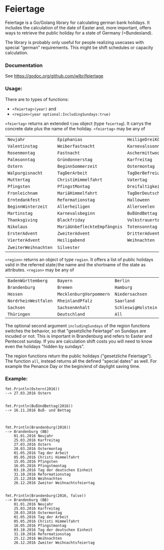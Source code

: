 # Feiertage
Feiertage is a Go/Golang library for calculating german bank holidays. It includes the calculation of the date of Easter and, more important, offers ways to retrieve the public holiday for a state of Germany (=Bundesland).

The library is probably only useful for people realizing usecases with special "german" requirements. This might be shift schedules or capacity calculation.

### Documentation
See https://godoc.org/github.com/wlbr/feiertage

### Usage:
There are to types of functions: 

  * `<feiertag>(year)` and 
  * `<region>(year optional:IncludingSundays:true)`

`<feiertag>` returns an extended `time` object (type `feiertag`). It carrys the concrete date plus the name of the holiday.
`<feiertag>` may be any of 

||||
|----|-----|----|
`Neujahr` | `Epiphanias` | `HeiligeDreiKönige` 
`Valentinstag` | `Weiberfastnacht` | `Karnevalssonntag` 
`Rosenmontag` | `Fastnacht` | `Aschermittwoch` 
`Palmsonntag` | `Gründonnerstag` | `Karfreitag` 
`Ostern` | `BeginnSommerzeit` | `Ostermontag` 
`Walpurgisnacht` | `TagDerArbeit` | `TagDerBefreiung` 
`Muttertag` | `ChristiHimmelfahrt` | `Vatertag` 
`Pfingsten` | `PfingstMontag` | `Dreifaltigkeitssonntag` 
`Fronleichnam` | `MariäHimmelfahrt` | `TagDerDeutschenEinheit` 
`Erntedankfest` | `Reformationstag` | `Halloween` 
`BeginnWinterzeit` | `Allerheiligen` | `Allerseelen` 
`Martinstag` | `Karnevalsbeginn` | `BußUndBettag`
`Thanksgiving` | `Blackfriday` | `Volkstrauertag` 
`Nikolaus` | `MariäUnbefleckteEmpfängnis` | `Totensonntag` 
`ErsterAdvent` | `ZweiterAdvent` | `DritterAdvent` 
`VierterAdvent` | `Heiligabend` | `Weihnachten` 
`ZweiterWeihnachten` | `Silvester` | &nbsp; 

`<region>` returns an object of type `region`. It offers a list of public holidays valid in the referred state` | `the name and the shortname of the state as attributes.
`<region>` may be any of 

||||
----|-----|----
`BadenWürttemberg` | `Bayern` | `Berlin` 
`Brandenburg` | `Bremen` | `Hamburg` 
`Hessen` | `MecklenburgVorpommern` | `Niedersachsen` 
`NordrheinWestfalen` | `RheinlandPfalz` | `Saarland` 
`Sachsen` | `SachsenAnhalt` | `SchleswigHolstein` 
`Thüringen` | `Deutschland` | `All`

The optional second argument `includingSundays` of the region functions switches the behavior, so that "gesetzliche Feiertage" on Sundays are incuded or not. This is important in Brandenburg and refers to Easter and Pentecost sunday. If you are calculation shift costs you will need to know even the holidays "hidden by sundays".

The region functions return the public holidays ("gesetzliche Feiertage"). The function `all`,  instead returns all the defined "special dates" as well. For example the Penance Day or the begin/end of daylight saving time.



### Example:
    
    fmt.Println(Ostern(2016))
    --> 27.03.2016 Ostern
 

    fmt.Println(BußUndBettag(2016))
    --> 16.11.2016 Buß- und Bettag
 


    fmt.Println(Brandenburg(2016))
    --> Brandenburg (BB)
        01.01.2016 Neujahr
        25.03.2016 Karfreitag
        27.03.2016 Ostern
        28.03.2016 Ostermontag
        01.05.2016 Tag der Arbeit
        05.05.2016 Christi Himmelfahrt
        15.05.2016 Pfingsten
        16.05.2016 Pfingstmontag
        03.10.2016 Tag der deutschen Einheit
        31.10.2016 Reformationstag
        25.12.2016 Weihnachten
        26.12.2016 Zweiter Weihnachtsfeiertag

    
    fmt.Println(Brandenburg(2016, false))
    --> Brandenburg (BB)
        01.01.2016 Neujahr
        25.03.2016 Karfreitag
        28.03.2016 Ostermontag
        01.05.2016 Tag der Arbeit
        05.05.2016 Christi Himmelfahrt
        16.05.2016 Pfingstmontag
        03.10.2016 Tag der deutschen Einheit
        31.10.2016 Reformationstag
        25.12.2016 Weihnachten
        26.12.2016 Zweiter Weihnachtsfeiertag

